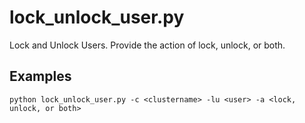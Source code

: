 # **lock_unlock_user.py**

   Lock and Unlock Users.  Provide the action of lock, unlock, or both.
 
## **Examples**

    python lock_unlock_user.py -c <clustername> -lu <user> -a <lock, unlock, or both>
